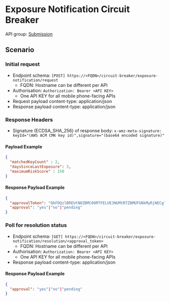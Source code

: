 # Exposure Notification Circuit Breaker

API group: [Submission](../guidebook.md#system-apis-and-interfaces)

## Scenario

### Initial request

- Endpoint schema: ```[POST] https://<FQDN>/circuit-breaker/exposure-notification/request```
    - FQDN: Hostname can be different per API
- Authorisation: ```Authorization: Bearer <API KEY>```
    - One API KEY for all mobile phone-facing APIs
- Request payload content-type: application/json
- Response payload content-type: application/json

### Response Headers
- Signature (ECDSA_SHA_256) of response body: ```x-amz-meta-signature: keyId="(AWS ACM CMK key id)",signature="(base64 encoded signature)"```

#### Payload Example

```json
{
  "matchedKeyCount" : 2,
  "daysSinceLastExposure": 3,
  "maximumRiskScore" : 150
}
```

#### Response Payload Example

```json
{
  "approvalToken": "QkFDQzlBREUtN0ZBMC00RTFELUE3NUMtRTZBMUFGNkMyRjNECg",
  "approval": "yes"|"no"|"pending"
}
```

### Poll for resolution status

- Endpoint schema: ```[GET] https://<FQDN>/circuit-breaker/exposure-notification/resolution/<approval_token>```
    - FQDN: Hostname can be different per API
- Authorisation: ```Authorization: Bearer <API KEY>```
    - One API KEY for all mobile phone-facing APIs    
- Response payload content-type: application/json

#### Response Payload Example

```json
{
  "approval": "yes"|"no"|"pending"
}
```
